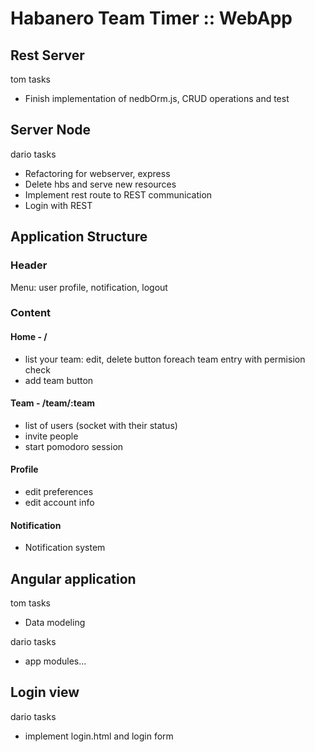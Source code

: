 # Habanero Team Timer :: WebApp

## Rest Server 

tom tasks

* Finish implementation of nedbOrm.js, CRUD operations and test

## Server Node

dario tasks

* Refactoring for webserver, express
* Delete hbs and serve new resources
* Implement rest route to REST communication
* Login with REST

## Application Structure

### Header

Menu: user profile, notification, logout  

### Content

#### Home - /

* list your team: edit, delete button foreach team entry with permision check
* add team button

#### Team - /team/:team

* list of users (socket with their status)
* invite people
* start pomodoro session

#### Profile

* edit preferences
* edit account info

#### Notification 

* Notification system


## Angular application 

tom tasks

* Data modeling

dario tasks

* app modules...


## Login view

dario tasks

* implement login.html and login form
